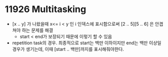 # 11926 Multitasking

- [x .. y] 가 나왔을때 x<= i < y 인 i 인덱스에 표시함으로써 [2 .. 5][5 .. 6] 은 안겹쳐야 하는 문제를 해결
  - start < end가 보장되기 때문에 이렇기 할 수 있음
- repetition task의 경우. 최종적으로 start는 백만 이하이지만 end는 백만 이상일 경우가 생기는데, 이때 [start .. 백만]까지를 표시해줘야한다.
